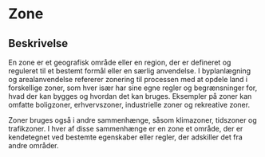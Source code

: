 # Zone

## Beskrivelse

En zone er et geografisk område eller en region, der er defineret og reguleret til et bestemt formål eller en særlig anvendelse. I byplanlægning og arealanvendelse refererer zonering til processen med at opdele land i forskellige zoner, som hver især har sine egne regler og begrænsninger for, hvad der kan bygges og hvordan det kan bruges. Eksempler på zoner kan omfatte boligzoner, erhvervszoner, industrielle zoner og rekreative zoner.

Zoner bruges også i andre sammenhænge, såsom klimazoner, tidszoner og trafikzoner. I hver af disse sammenhænge er en zone et område, der er kendetegnet ved bestemte egenskaber eller regler, der adskiller det fra andre områder.
